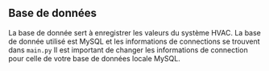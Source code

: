 ## Base de données

La base de donnée sert à enregistrer les valeurs du système HVAC.
La base de donnée utilisé est MySQL et les informations de connections se trouvent dans `main.py` Il est important de changer les informations de connection pour celle de votre base de données locale MySQL.
